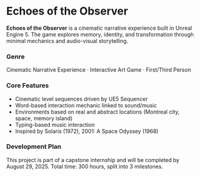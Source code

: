 # Echoes of the Observer

**Echoes of the Observer** is a cinematic narrative experience built in Unreal Engine 5. The game explores memory, identity, and transformation through minimal mechanics and audio-visual storytelling.

### Genre
Cinematic Narrative Experience · Interactive Art Game · First/Third Person

### Core Features
- Cinematic level sequences driven by UE5 Sequencer
- Word-based interaction mechanic linked to sound/music
- Environments based on real and abstract locations (Montreal city, space, memory island)
- Typing-based music interaction
- Inspired by Solaris (1972), 2001: A Space Odyssey (1968)

### Development Plan
This project is part of a capstone internship and will be completed by August 29, 2025. Total time: 300 hours, split into 3 milestones.